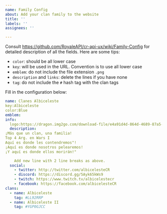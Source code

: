 ```yaml
---
name: Family Config
about: Add your clan family to the website
title: ''
labels: ''
assignees: ''

---
```


Consult https://github.com/RoyaleAPI/cr-api-ux/wiki/Family-Config for detailed description of all the fields. Here are some tips:

- `color`: should be all lower case
- `key`: will be used in the URL. Convention is to use all lower case
- `emblem`: do not include the file extension `.png`
- `description` and `links`: delete the lines if you have none
- `tag`:  do not include the `#` hash tag with the clan tags

Fill in the configuration below:

```yaml
name: Clanes Albiceleste
key:Albiceleste
color:Blue
emblem:
info:
  logo:https://dragon.img2go.com/download-file/e4a91d4d-864d-4689-87a5-006d295120af/279e2ca5-646a-45f7-87bb-a5c0f2cec323
  description: 
¡Más que un clan, una familia!
Top 4 Arg. en Wars I 
Aquí es donde les contendremos"! 
¡Aquí es donde nosotros pelearemos! 
¡Y aquí es donde ellos morirán!"

    Add new line with 2 line breaks as above.
  social:
    - twitter: http://twitter.com/albicelesteCR
    - discord: https://discord.gg/5Ayk65kWs9
    - twitch: https://www.twitch.tv/albicelestecr
    - facebook: https://facebook.com/albicelesteCR
clans:
  - name: Albiceleste
    tag: #LL92RRP
  - name: Albiceleste II
    tag: #YGP0GJCC
 
```

